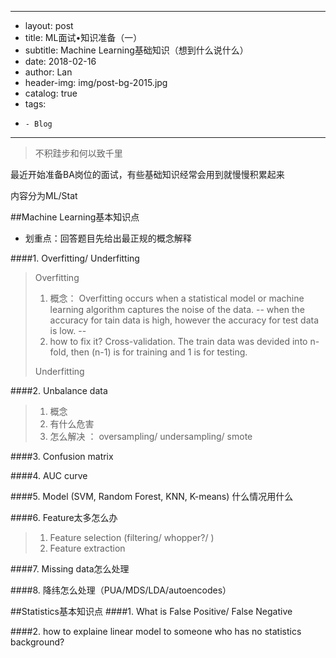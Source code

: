 ----
- layout:           post
- title:            ML面试•知识准备（一）
- subtitle:         Machine Learning基础知识（想到什么说什么）
- date:             2018-02-16
- author:           Lan
- header-img:       img/post-bg-2015.jpg
- catalog:          true
- tags:
-     - Blog

----

> 不积跬步和何以致千里

最近开始准备BA岗位的面试，有些基础知识经常会用到就慢慢积累起来

内容分为ML/Stat

##Machine Learning基本知识点

- 划重点：回答题目先给出最正规的概念解释

####1. Overfitting/ Underfitting
> Overfitting
> 
> 1. 概念： Overfitting occurs when a statistical model or machine learning algorithm captures the noise of the data. -- when the accuracy for tain data is high, however the accuracy for test data is low. -- 
> 2. how to fix it? Cross-validation. The train data was devided into n-fold, then (n-1) is for training and 1 is for testing.
> 
> Underfitting
> 
> 
####2. Unbalance data
> 1. 概念
> 2. 有什么危害
> 3. 怎么解决 ： oversampling/ undersampling/ smote
> 

####3. Confusion matrix

####4. AUC curve

####5. Model (SVM, Random Forest, KNN, K-means) 什么情况用什么

####6. Feature太多怎么办
> 1. Feature selection (filtering/ whopper?/ )
> 2. Feature extraction
> 
> 
####7. Missing data怎么处理

####8. 降纬怎么处理（PUA/MDS/LDA/autoencodes）

##Statistics基本知识点
####1. What is False Positive/ False Negative

####2. how to explaine linear model to someone who has no statistics background?





